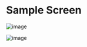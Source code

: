 # Sample Screen

![image](https://github.com/user-attachments/assets/0937d2ba-5483-4458-b039-07df127d0bd1)

![image](https://github.com/user-attachments/assets/9cae79c8-6c40-4b2b-9642-6aeec9842c93)
